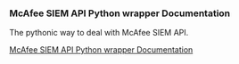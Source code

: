 ### McAfee SIEM API Python wrapper Documentation

The pythonic way to deal with McAfee SIEM API.

<a href="https://mfesiem.github.io/docs/msiempy/index.html">McAfee SIEM API Python wrapper Documentation</a>
